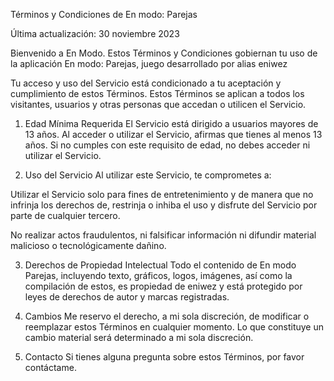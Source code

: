 Términos y Condiciones de En modo: Parejas

Última actualización: 30 noviembre 2023

Bienvenido a En Modo. Estos Términos y Condiciones gobiernan tu uso de la aplicación En modo: Parejas,  juego  desarrollado por alias eniwez

Tu acceso y uso del Servicio está condicionado a tu aceptación y cumplimiento de estos Términos. Estos Términos se aplican a todos los visitantes, usuarios y otras personas que accedan o utilicen el Servicio.

1. Edad Mínima Requerida
El Servicio está dirigido a usuarios mayores de 13 años. Al acceder o utilizar el Servicio, afirmas que tienes al menos 13 años. Si no cumples con este requisito de edad, no debes acceder ni utilizar el Servicio.

2. Uso del Servicio
Al utilizar este Servicio, te comprometes a:

Utilizar el Servicio solo para fines de entretenimiento y de manera que no infrinja los derechos de, restrinja o inhiba el uso y disfrute del Servicio por parte de cualquier tercero.

No realizar actos fraudulentos, ni falsificar información ni difundir material malicioso o tecnológicamente dañino.

3. Derechos de Propiedad Intelectual
Todo el contenido de En modo Parejas, incluyendo texto, gráficos, logos, imágenes, así como la compilación de estos, es propiedad de eniwez y está protegido por leyes de derechos de autor y marcas registradas.

4. Cambios
Me reservo el derecho, a mi sola discreción, de modificar o reemplazar estos Términos en cualquier momento. Lo que constituye un cambio material será determinado a mi sola discreción.

5. Contacto
Si tienes alguna pregunta sobre estos Términos, por favor contáctame.